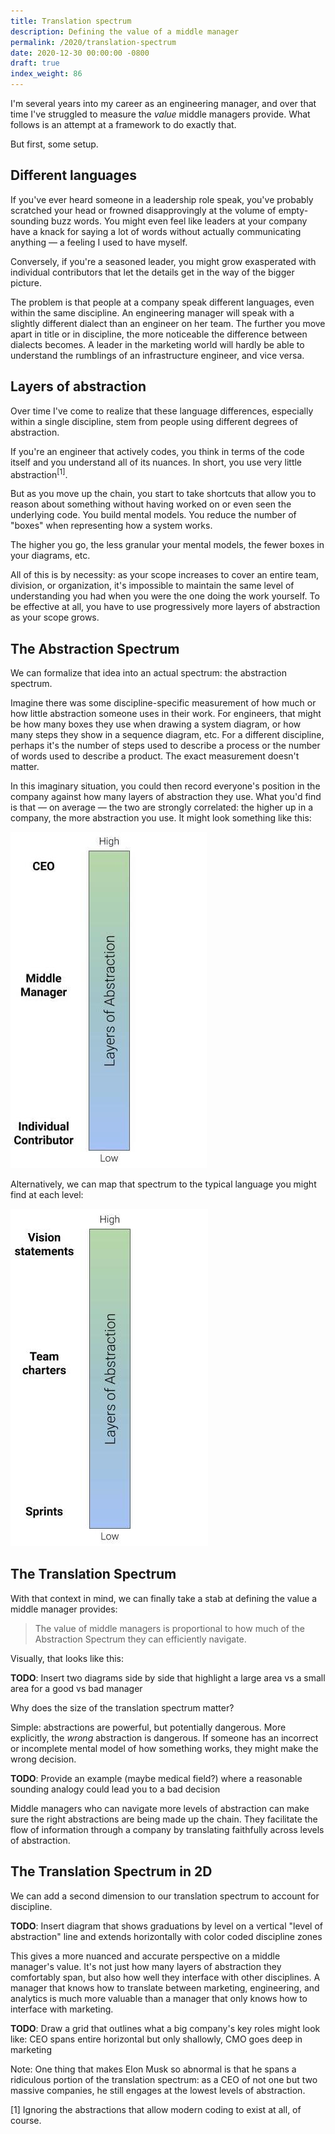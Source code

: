 ```yaml
---
title: Translation spectrum
description: Defining the value of a middle manager
permalink: /2020/translation-spectrum
date: 2020-12-30 00:00:00 -0800
draft: true
index_weight: 86
---
```


I'm several years into my career as an engineering manager, and over that time I've struggled to measure the *value* middle managers provide. What follows is an attempt at a framework to do exactly that.

But first, some setup.

## Different languages

If you've ever heard someone in a leadership role speak, you've probably scratched your head or frowned disapprovingly at the volume of empty-sounding buzz words. You might even feel like leaders at your company have a knack for saying a lot of words without actually communicating anything &mdash; a feeling I used to have myself.

Conversely, if you're a seasoned leader, you might grow exasperated with individual contributors that let the details get in the way of the bigger picture.

The problem is that people at a company speak different languages, even within the same discipline. An engineering manager will speak with a slightly different dialect than an engineer on her team. The further you move apart in title or in discipline, the more noticeable the difference between dialects becomes. A leader in the marketing world will hardly be able to understand the rumblings of an infrastructure engineer, and vice versa.

## Layers of abstraction

Over time I've come to realize that these language differences, especially within a single discipline, stem from people using different degrees of abstraction.

If you're an engineer that actively codes, you think in terms of the code itself and you understand all of its nuances. In short, you use very little abstraction<sup>[1]</sup>.

But as you move up the chain, you start to take shortcuts that allow you to reason about something without having worked on or even seen the underlying code. You build mental models. You reduce the number of "boxes" when representing how a system works.

The higher you go, the less granular your mental models, the fewer boxes in your diagrams, etc.

All of this is by necessity: as your scope increases to cover an entire team, division, or organization, it's impossible to maintain the same level of understanding you had when you were the one doing the work yourself. To be effective at all, you have to use progressively more layers of abstraction as your scope grows.

## The Abstraction Spectrum

We can formalize that idea into an actual spectrum: the abstraction spectrum.

Imagine there was some discipline-specific measurement of how much or how little abstraction someone uses in their work. For engineers, that might be how many boxes they use when drawing a system diagram, or how many steps they show in a sequence diagram, etc. For a different discipline, perhaps it's the number of steps used to describe a process or the number of words used to describe a product. The exact measurement doesn't matter.

In this imaginary situation, you could then record everyone's position in the company against how many layers of abstraction they use. What you'd find is that — on average — the two are strongly correlated: the higher up in a company, the more abstraction you use. It might look something like this:

![Abstraction spectrum levels](/assets/images/abstraction-spectrum-levels.jpg)

Alternatively, we can map that spectrum to the typical language you might find at each level:

![Abstraction spectrum language](/assets/images/abstraction-spectrum-language.jpg)

## The Translation Spectrum

With that context in mind, we can finally take a stab at defining the value a middle manager provides:

> The value of middle managers is proportional to how much of the Abstraction Spectrum they can efficiently navigate.

Visually, that looks like this:

**TODO**: Insert two diagrams side by side that highlight a large area vs a small area for a good vs bad manager

Why does the size of the translation spectrum matter?

Simple: abstractions are powerful, but potentially dangerous. More explicitly, the *wrong* abstraction is dangerous. If someone has an incorrect or incomplete mental model of how something works, they might make the wrong decision.

**TODO**: Provide an example (maybe medical field?) where a reasonable sounding analogy could lead you to a bad decision

Middle managers who can navigate more levels of abstraction can make sure the right abstractions are being made up the chain. They facilitate the flow of information through a company by translating faithfully across levels of abstraction.

## The Translation Spectrum in 2D

We can add a second dimension to our translation spectrum to account for discipline.

**TODO**: Insert diagram that shows graduations by level on a vertical "level of abstraction" line and extends horizontally with color coded discipline zones

This gives a more nuanced and accurate perspective on a middle manager's value. It's not just how many layers of abstraction they comfortably span, but also how well they interface with other disciplines. A manager that knows how to translate between marketing, engineering, and analytics is much more valuable than a manager that only knows how to interface with marketing.

**TODO**: Draw a grid that outlines what a big company's key roles might look like: CEO spans entire horizontal but only shallowly, CMO goes deep in marketing

Note: One thing that makes Elon Musk so abnormal is that he spans a ridiculous portion of the translation spectrum: as a CEO of not one but two massive companies, he still engages at the lowest levels of abstraction.

<div class="footnote">[1] Ignoring the abstractions that allow modern coding to exist at all, of course.</div>
